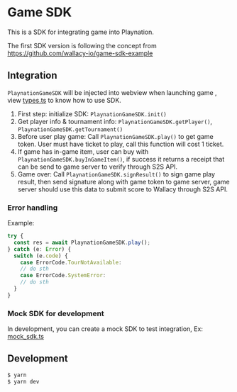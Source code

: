 # Game SDK

This is a SDK for integrating game into Playnation.

The first SDK version is following the concept from https://github.com/wallacy-io/game-sdk-example

## Integration

`PlaynationGameSDK` will be injected into webview when launching game , view [types.ts](./src/types.ts) to know how to use SDK.

1. First step: initialize SDK: `PlaynationGameSDK.init()`
2. Get player info & tournament info: `PlaynationGameSDK.getPlayer()`, `PlaynationGameSDK.getTournament()`
3. Before user play game: Call `PlaynationGameSDK.play()` to get game token. User must have ticket to play, call this function will cost 1 ticket.
4. If game has in-game item, user can buy with `PlaynationGameSDK.buyInGameItem()`, if success it returns a receipt that can be send to game server to verify through S2S API.
5. Game over: Call `PlaynationGameSDK.signResult()` to sign game play result, then send signature along with game token to game server, game server should use this data to submit score to Wallacy through S2S API.

### Error handling

Example:

```ts
try {
  const res = await PlaynationGameSDK.play();
} catch (e: Error) {
  switch (e.code) {
    case ErrorCode.TourNotAvailable:
    // do sth
    case ErrorCode.SystemError:
    // do sth
  }
}
```

### Mock SDK for development

In development, you can create a mock SDK to test integration, Ex: [mock_sdk.ts](./src/mock_sdk.ts)

## Development

```sh
$ yarn
$ yarn dev
```
